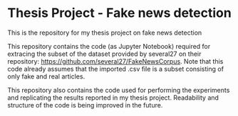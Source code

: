 # Thesis Project - Fake news detection 
This is the repository for my thesis project on fake news detection

This repository contains the code (as Jupyter Notebook) required for extracing the subset of the dataset provided by several27 on their repository: https://github.com/several27/FakeNewsCorpus. Note that this code already assumes that the imported .csv file is a subset consisting of only fake and real articles. 

This repository also contains the code used for performing the experiments and replicating the results reported in my thesis project. Readability and structure of the code is being improved in the future. 
